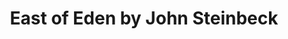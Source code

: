 ---
title: East of Eden by John Steinbeck
categories: [Fiction Literature,Novel]
tags: [America]
---